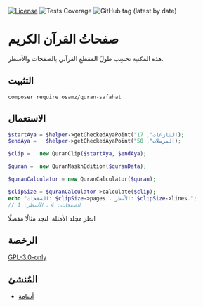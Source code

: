 [![License](https://img.shields.io/badge/license-GPL--3.0--only-blue)](https://spdx.org/licenses/GPL-3.0-only.html)
![Tests Coverage](https://img.shields.io/badge/coverage-100%25-brightgreen)
![GitHub tag (latest by date)](https://img.shields.io/github/v/tag/osamz/quran-safahat)

# صفحاتُ القرآن الكريم

هذه المكتبة تحسِب طولَ المقطعِ القرآني بالصفحات والأسطر.

## التثبيت

```
composer require osamz/quran-safahat
```

## الاستعمال

```PHP
$startAya = $helper->getCheckedAyaPoint("النازعات", 17);
$endAya =   $helper->getCheckedAyaPoint("المرسلات", 50);

$clip =   new QuranClip($startAya, $endAya);

$quran =  new QuranNaskhEdition($quranData);

$quranCalculator = new QuranCalculator($quran);

$clipSize = $quranCalculator->calculate($clip);
echo "الصفحات: $clipSize->pages ، الأسطر: $clipSize->lines.";
// الصفحات: 4 ، الأسطر: 1
```

انظر مجلد الأمثلة: لتجد مثالًا مفصلًا

## الرخصة

[GPL-3.0-only](https://spdx.org/licenses/GPL-3.0-only.html)

## المُنشئ

- [أسامة](https://www.github.com/osamz)


